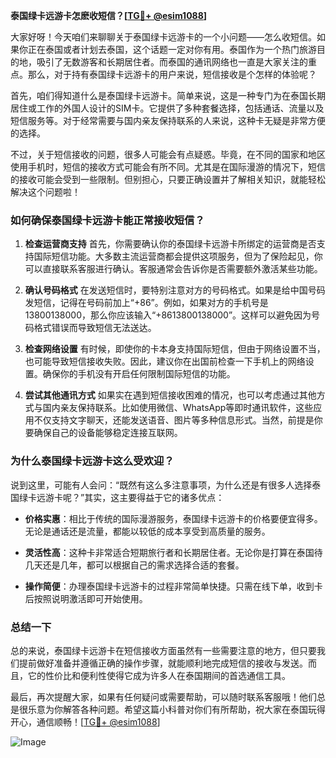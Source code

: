**泰国绿卡远游卡怎麽收短信？[[TG💪+ @esim1088](https://t.me/s/esim1088)]**

大家好呀！今天咱们来聊聊关于泰国绿卡远游卡的一个小问题——怎么收短信。如果你正在泰国或者计划去泰国，这个话题一定对你有用。泰国作为一个热门旅游目的地，吸引了无数游客和长期居住者。而泰国的通讯网络也一直是大家关注的重点。那么，对于持有泰国绿卡远游卡的用户来说，短信接收是个怎样的体验呢？

首先，咱们得知道什么是泰国绿卡远游卡。简单来说，这是一种专门为在泰国长期居住或工作的外国人设计的SIM卡。它提供了多种套餐选择，包括通话、流量以及短信服务等。对于经常需要与国内亲友保持联系的人来说，这种卡无疑是非常方便的选择。

不过，关于短信接收的问题，很多人可能会有点疑惑。毕竟，在不同的国家和地区使用手机时，短信的接收方式可能会有所不同。尤其是在国际漫游的情况下，短信的接收可能会受到一些限制。但别担心，只要正确设置并了解相关知识，就能轻松解决这个问题啦！

### **如何确保泰国绿卡远游卡能正常接收短信？**

1. **检查运营商支持**
   首先，你需要确认你的泰国绿卡远游卡所绑定的运营商是否支持国际短信功能。大多数主流运营商都会提供这项服务，但为了保险起见，你可以直接联系客服进行确认。客服通常会告诉你是否需要额外激活某些功能。

2. **确认号码格式**
   在发送短信时，要特别注意对方的号码格式。如果是给中国号码发短信，记得在号码前加上“+86”。例如，如果对方的手机号是13800138000，那么你应该输入“+8613800138000”。这样可以避免因为号码格式错误而导致短信无法送达。

3. **检查网络设置**
   有时候，即使你的卡本身支持国际短信，但由于网络设置不当，也可能导致短信接收失败。因此，建议你在出国前检查一下手机上的网络设置。确保你的手机没有开启任何限制国际短信的功能。

4. **尝试其他通讯方式**
   如果实在遇到短信接收困难的情况，也可以考虑通过其他方式与国内亲友保持联系。比如使用微信、WhatsApp等即时通讯软件，这些应用不仅支持文字聊天，还能发送语音、图片等多种信息形式。当然，前提是你要确保自己的设备能够稳定连接互联网。

### **为什么泰国绿卡远游卡这么受欢迎？**

说到这里，可能有人会问：“既然有这么多注意事项，为什么还是有很多人选择泰国绿卡远游卡呢？”其实，这主要得益于它的诸多优点：

- **价格实惠**：相比于传统的国际漫游服务，泰国绿卡远游卡的价格要便宜得多。无论是通话还是流量，都能以较低的成本享受到高质量的服务。
  
- **灵活性高**：这种卡非常适合短期旅行者和长期居住者。无论你是打算在泰国待几天还是几年，都可以根据自己的需求选择合适的套餐。

- **操作简便**：办理泰国绿卡远游卡的过程非常简单快捷。只需在线下单，收到卡后按照说明激活即可开始使用。

### **总结一下**

总的来说，泰国绿卡远游卡在短信接收方面虽然有一些需要注意的地方，但只要我们提前做好准备并遵循正确的操作步骤，就能顺利地完成短信的接收与发送。而且，它的性价比和便利性使得它成为许多人在泰国期间的首选通信工具。

最后，再次提醒大家，如果有任何疑问或需要帮助，可以随时联系客服哦！他们总是很乐意为你解答各种问题。希望这篇小科普对你们有所帮助，祝大家在泰国玩得开心，通信顺畅！[[TG💪+ @esim1088](https://t.me/s/esim1088)] 

![Image](https://i.postimg.cc/4NQfJmqS/Snipaste-2025-05-13-00-14-12.png)